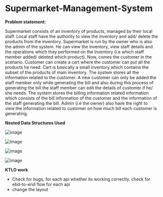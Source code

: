 # Supermarket-Management-System

<b>Problem statement: </b>

Supermarket consists of an inventory of products, managed by their local staff. Local staff have the authority to view the inventory and add/ delete the products from the inventory. Supermarket is run by the owner who is also the admin of the system. He can view the inventory, view staff details and the operations which they performed on the inventory (i.e which staff member added/ deleted which product). Now, comes the customer in the scenario. Customer can create a cart where the customer can put all the products he need. Cart is basically a small inventory which contains the subset of the products of main inventory. The system stores all the information related to the customer. A new customer can only be added the staff member only while generating the bill and also during this process of generating the bill the staff member can edit the details of customer if he/ she needs. The system stores the billing information related information which consists of the bill information of the customer and the information of the staff generating the bill.  Admin (i.e the owner) also have the right to view the information related to customer on how much bill each customer is generating.

<b>Nested Data Structures Used </b>

![image](https://github.com/Nirbhay-Gandhi/Supermarket-Management-System/assets/98534533/3844a23b-5ae4-41be-a8c8-e8bde5127283)

![image](https://github.com/Nirbhay-Gandhi/Supermarket-Management-System/assets/98534533/903eae60-88c6-4fce-8f6c-f42bdef4c22e)

![image](https://github.com/Nirbhay-Gandhi/Supermarket-Management-System/assets/98534533/93d4a55e-245d-41d7-8554-f1b676064334)

![image](https://github.com/Nirbhay-Gandhi/Supermarket-Management-System/assets/98534533/fff1f951-bc9a-4ba1-b814-4183175c9529)


<b>KTLO work</b>
- Check for bugs, for each api whether its working correctly. check for ebd-to-end flow for each api
- change the layout

